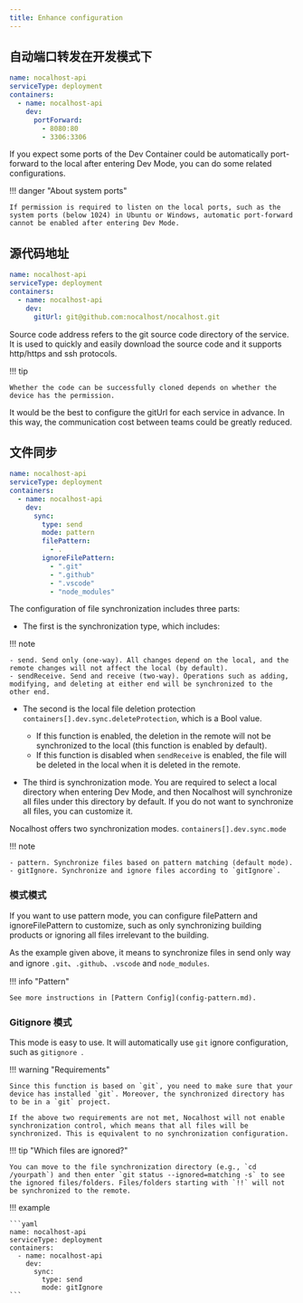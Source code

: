 ```yaml
---
title: Enhance configuration
---
```


## 自动端口转发在开发模式下

```yaml
name: nocalhost-api
serviceType: deployment
containers:
  - name: nocalhost-api
    dev:
      portForward:
        - 8080:80
        - 3306:3306
```

If you expect some ports of the Dev Container could be automatically port-forward to the local after entering Dev Mode, you can do some related configurations.

!!! danger "About system ports"

    If permission is required to listen on the local ports, such as the system ports (below 1024) in Ubuntu or Windows, automatic port-forward cannot be enabled after entering Dev Mode.

## 源代码地址

```yaml
name: nocalhost-api
serviceType: deployment
containers:
  - name: nocalhost-api
    dev:
      gitUrl: git@github.com:nocalhost/nocalhost.git
```

Source code address refers to the git source code directory of the service. It is used to quickly and easily download the source code and it supports http/https and ssh protocols.

!!! tip

    Whether the code can be successfully cloned depends on whether the device has the permission.

It would be the best to configure the gitUrl for each service in advance. In this way, the communication cost between teams could be greatly reduced.

## 文件同步

```yaml
name: nocalhost-api
serviceType: deployment
containers:
  - name: nocalhost-api
    dev:
      sync:
        type: send
        mode: pattern
        filePattern:
          - .
        ignoreFilePattern:
          - ".git"
          - ".github"
          - ".vscode"
          - "node_modules"
```

The configuration of file synchronization includes three parts:

- The first is the synchronization type, which includes:

!!! note

    - send. Send only (one-way). All changes depend on the local, and the remote changes will not affect the local (by default).
    - sendReceive. Send and receive (two-way). Operations such as adding, modifying, and deleting at either end will be synchronized to the other end.

- The second is the local file deletion protection `containers[].dev.sync.deleteProtection`, which is a Bool value.

  - If this function is enabled, the deletion in the remote will not be synchronized to the local (this function is enabled by default).
  - If this function is disabled when `sendReceive` is enabled, the file will be deleted in the local when it is deleted in the remote.

- The third is synchronization mode. You are required to select a local directory when entering Dev Mode, and then Nocalhost will synchronize all files under this directory by default. If you do not want to synchronize all files, you can customize it.

Nocalhost offers two synchronization modes. `containers[].dev.sync.mode`

!!! note

    - pattern. Synchronize files based on pattern matching (default mode).
    - gitIgnore. Synchronize and ignore files according to `gitIgnore`.

### 模式模式

If you want to use pattern mode, you can configure filePattern and ignoreFilePattern to customize, such as only synchronizing building products or ignoring all files irrelevant to the building.

As the example given above, it means to synchronize files in send only way and ignore `.git`、`.github`、`.vscode` and `node_modules`.

!!! info "Pattern"

    See more instructions in [Pattern Config](config-pattern.md).

### Gitignore 模式

This mode is easy to use. It will automatically use `git` ignore configuration, such as `gitignore `.

!!! warning "Requirements"

    Since this function is based on `git`, you need to make sure that your device has installed `git`. Moreover, the synchronized directory has to be in a `git` project.

    If the above two requirements are not met, Nocalhost will not enable synchronization control, which means that all files will be synchronized. This is equivalent to no synchronization configuration.

!!! tip "Which files are ignored?"

    You can move to the file synchronization directory (e.g., `cd /yourpath`) and then enter `git status --ignored=matching -s` to see the ignored files/folders. Files/folders starting with `!!` will not be synchronized to the remote.

!!! example

    ```yaml
    name: nocalhost-api
    serviceType: deployment
    containers:
      - name: nocalhost-api
        dev:
          sync:
            type: send
            mode: gitIgnore
    ```
